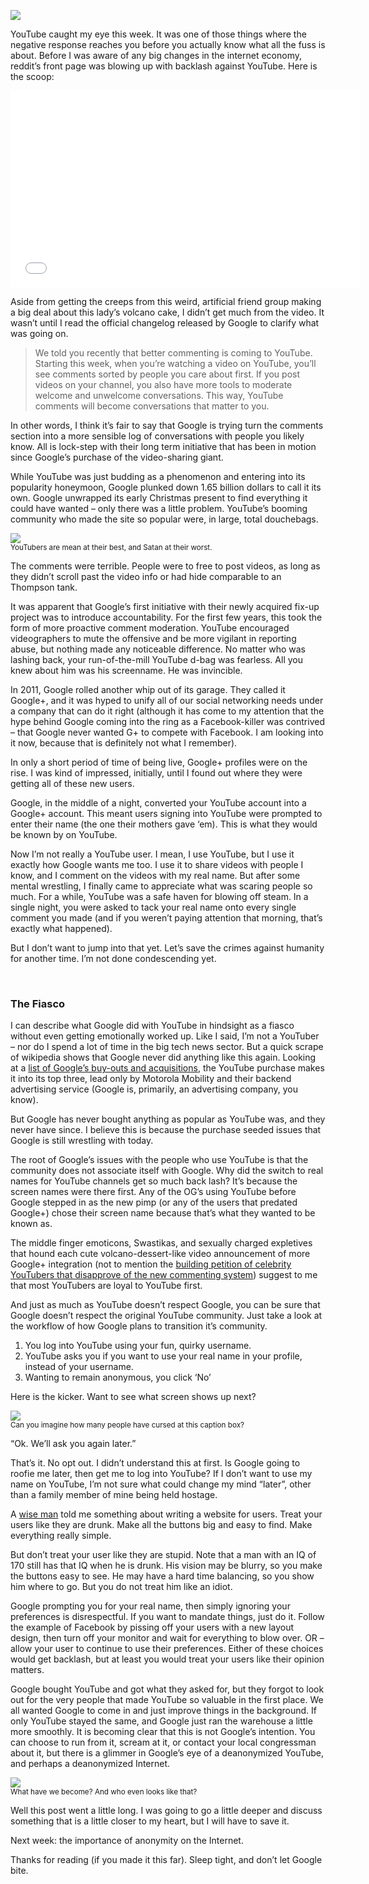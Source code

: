 <!--YouTube-->
<!--Thoughts on the direction of YouTube in Google's hands in the wake of the new comment system scandal.-->

![](/static/img/youtubebanner.jpg)

YouTube caught my eye this week.  It was one of those things where the negative response reaches you before you actually know what all the fuss is about.  Before I was aware of any big changes in the internet economy, reddit’s front page was blowing up with backlash against YouTube.  Here is the scoop:

<iframe width="560" height="315" src="//www.youtube.com/embed/bVGp8Z8Yb28" frameborder="0" allowfullscreen></iframe>

<br>

Aside from getting the creeps from this weird, artificial friend group making a big deal about this lady’s volcano cake, I didn’t get much from the video.  It wasn’t until I read the official changelog released by Google to clarify what was going on.

> We told you recently that better commenting is coming to YouTube. Starting this week, when you’re watching a video on YouTube, you’ll see comments sorted by people you care about first. If you post videos on your channel, you also have more tools to moderate welcome and unwelcome conversations. This way, YouTube comments will become conversations that matter to you.

In other words, I think it’s fair to say that Google is trying turn the comments section into a more sensible log of conversations with people you likely know.  All is lock-step with their long term initiative that has been in motion since Google’s purchase of the video-sharing giant.

While YouTube was just budding as a phenomenon and entering into its popularity honeymoon, Google plunked down 1.65 billion dollars to call it its own.  Google unwrapped its early Christmas present to find everything it could have wanted – only there was a little problem.  YouTube’s booming community who made the site so popular were, in large, total douchebags.

<div class="row">
    <div class="col-centered col-lg-6">
        <div class="thumbnail">
            <img src="/static/img/youtubecomments.jpg">
            <div class="caption">
                <small>YouTubers are mean at their best, and Satan at their worst.</small>
            </div>
        </div>
    </div>
</div>

The comments were terrible.  People were to free to post videos, as long as they didn’t scroll past the video info or had hide comparable to an Thompson tank.

It was apparent that Google’s first initiative with their newly acquired fix-up project was to introduce accountability.  For the first few years, this took the form of more proactive comment moderation.  YouTube encouraged videographers to mute the offensive and be more vigilant in reporting abuse, but nothing made any noticeable difference.  No matter who was lashing back, your run-of-the-mill YouTube d-bag was fearless.  All you knew about him was his screenname.  He was invincible.

In 2011, Google rolled another whip out of its garage.  They called it Google+, and it was hyped to unify all of our social networking needs under a company that can do it right (although it has come to my attention that the hype behind Google coming into the ring as a Facebook-killer was contrived – that Google never wanted G+ to compete with Facebook.  I am looking into it now, because that is definitely not what I remember).

In only a short period of time of being live, Google+ profiles were on the rise.  I was kind of impressed, initially, until I found out where they were getting all of these new users.

Google, in the middle of a night, converted your YouTube account into a Google+ account.  This meant users signing into YouTube were prompted to enter their name (the one their mothers gave ‘em).  This is what they would be known by on YouTube.

Now I’m not really a YouTube user.  I mean, I use YouTube, but I use it exactly how Google wants me too.  I use it to share videos with people I know, and I comment on the videos with my real name.  But after some mental wrestling, I finally came to appreciate what was scaring people so much.  For a while, YouTube was a safe haven for blowing off steam.  In a single night, you were asked to tack your real name onto every single comment you made (and if you weren’t paying attention that morning, that’s exactly what happened).

But I don’t want to jump into that yet.  Let’s save the crimes against humanity for another time.  I’m not done condescending  yet.

<br>

### The Fiasco
I can describe what Google did with YouTube in hindsight as a fiasco without even getting emotionally worked up.  Like I said, I’m not a YouTuber – nor do I spend a lot of time in the big tech news sector.  But a quick scrape of wikipedia shows that Google never did anything like this again.  Looking at a [list of Google’s buy-outs and acquisitions](http://en.wikipedia.org/wiki/List_of_mergers_and_acquisitions_by_Google), the YouTube purchase makes it into its top three, lead only by Motorola Mobility and their backend advertising service (Google is, primarily, an advertising company, you know).

But Google has never bought anything as popular as YouTube was, and they never have since.  I believe this is because the purchase seeded issues that Google is still wrestling with today.

The root of Google’s issues with the people who use YouTube is that the community does not associate itself with Google.  Why did the switch to real names for YouTube channels get so much back lash?  It’s because the screen names were there first.  Any of the OG’s using YouTube before Google stepped in as the new pimp (or any of the users that predated Google+) chose their screen name because that’s what they wanted to be known as.

The middle finger emoticons, Swastikas, and sexually charged expletives that hound each cute volcano-dessert-like video announcement of more Google+ integration (not to mention the [building petition of celebrity YouTubers that disapprove of the new commenting system](http://www.reddit.com/r/youtube/comments/1qbg5i/list_of_wellknown_youtubers_who_have_publicly/)) suggest to me that most YouTubers are loyal to YouTube first.

And just as much as YouTube doesn’t respect Google, you can be sure that Google doesn’t respect the original YouTube community.  Just take a look at the workflow of how Google plans to transition it’s community.

1. You log into YouTube using your fun, quirky username.
2. YouTube asks you if you want to use your real name in your profile, instead of your username.
3. Wanting to remain anonymous, you click ‘No’

Here is the kicker.  Want to see what screen shows up next?

<div class="row">
    <div class="col-centered col-lg-6">
        <div class="thumbnail">
            <img src="/static/img/youtubemessage.jpg">
            <div class="caption">
                <small>Can you imagine how many people have cursed at this caption box?</small>
            </div>
        </div>
    </div>
</div>

“Ok.  We’ll ask you again later.”

That’s it.  No opt out.  I didn’t understand this at first.  Is Google going to roofie me later, then get me to log into YouTube?  If I don’t want to use my name on YouTube, I’m not sure what could change my mind “later”, other than a family member of mine being held hostage.

A [wise man](http://www.youtube.com/watch?v=r2CbbBLVaPk) told me something  about writing a website for  users.  Treat your users like they are drunk.  Make all the buttons big and easy to find.  Make everything really simple.

But don’t treat your user like they are stupid.  Note that a man with an IQ of 170 still has that IQ when he is drunk.  His vision may be blurry, so you make the buttons easy to see.  He may have a hard time balancing, so you show him where to go.  But you do not treat him like an idiot.

Google prompting you for your real name, then simply ignoring your preferences is disrespectful.  If you want to mandate things, just do it.  Follow the example of Facebook by pissing off your users with a new layout design, then turn off your monitor and wait for everything to blow over.  OR – allow your user to continue to use their preferences.  Either of these choices would get backlash, but at least you would treat your users like their opinion matters.

Google bought YouTube and got what they asked for, but they forgot to look out for the very people that made YouTube so valuable in the first place.  We all wanted Google to come in and just improve things in the background.  If only YouTube stayed the same, and Google just ran the warehouse a little more smoothly.  It is becoming clear that this is not Google’s intention.  You can choose to run from it, scream at it, or contact your local congressman about it, but there is a glimmer in Google’s eye of a deanonymized YouTube, and perhaps a deanonymized Internet.

<div class="row">
    <div class="col-centered col-lg-6">
        <div class="thumbnail">
            <img src="/static/img/thenandnow.jpg">
            <div class="caption">
                <small>What have we become? And who even looks like that?</small>
            </div>
        </div>
    </div>
</div>

Well this post went a little long.  I was going to go a little deeper and discuss something that is a little closer to my heart, but I will have to save it.

Next week: the importance of anonymity on the Internet.

Thanks for reading (if you made it this far).  Sleep tight, and don’t let Google bite.